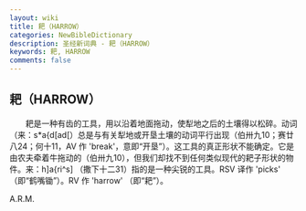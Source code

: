 ```yaml
---
layout: wiki
title: 耙（HARROW）
categories: NewBibleDictionary
description: 圣经新词典 - 耙（HARROW）
keywords: 耙, HARROW
comments: false
---
```


## 耙（HARROW）

　　耙是一种有齿的工具，用以沿着地面拖动，使犁地之后的土壤得以松碎。动词（来：s*a{d[ad[）总是与有关犁地或开垦土壤的动词平行出现（伯卅九10；赛廿八24；何十11，AV 作 'break'，意即“开垦”）。这工具的真正形状不能确定。它是由农夫牵着牛拖动的（伯卅九10），但我们却找不到任何类似现代的耙子形状的物件。来：h]a{ri^s] （撒下十二31）指的是一种尖锐的工具。RSV 译作 'picks' （即“鹤嘴锄”）。RV 作 'harrow' （即“耙”）。

A.R.M.









